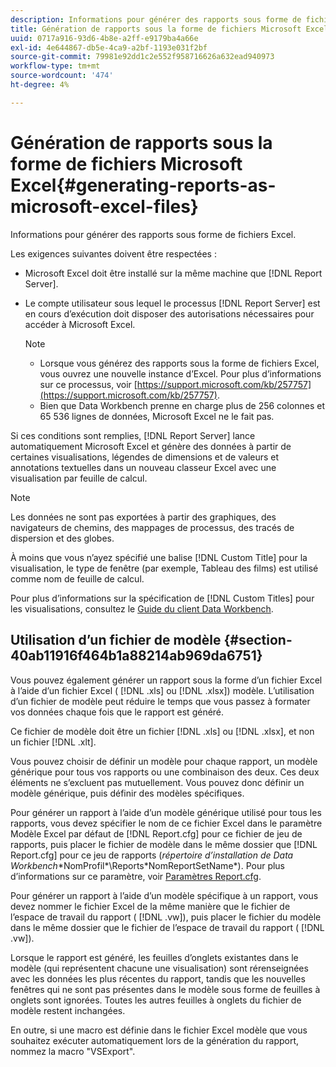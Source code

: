 ```yaml
---
description: Informations pour générer des rapports sous forme de fichiers Excel.
title: Génération de rapports sous la forme de fichiers Microsoft Excel
uuid: 0717a916-93d6-4b8e-a2ff-e9179ba4a66e
exl-id: 4e644867-db5e-4ca9-a2bf-1193e031f2bf
source-git-commit: 79981e92dd1c2e552f958716626a632ead940973
workflow-type: tm+mt
source-wordcount: '474'
ht-degree: 4%

---
```


# Génération de rapports sous la forme de fichiers Microsoft Excel{#generating-reports-as-microsoft-excel-files}

Informations pour générer des rapports sous forme de fichiers Excel.

Les exigences suivantes doivent être respectées :

* Microsoft Excel doit être installé sur la même machine que [!DNL Report Server].
* Le compte utilisateur sous lequel le processus [!DNL Report Server] est en cours d’exécution doit disposer des autorisations nécessaires pour accéder à Microsoft Excel.

   >[!NOTE]
   >
   >
   >
   >
   >    * Lorsque vous générez des rapports sous la forme de fichiers Excel, vous ouvrez une nouvelle instance d’Excel. Pour plus d’informations sur ce processus, voir [https://support.microsoft.com/kb/257757](https://support.microsoft.com/kb/257757).
   >    * Bien que Data Workbench prenne en charge plus de 256 colonnes et 65 536 lignes de données, Microsoft Excel ne le fait pas.


Si ces conditions sont remplies, [!DNL Report Server] lance automatiquement Microsoft Excel et génère des données à partir de certaines visualisations, légendes de dimensions et de valeurs et annotations textuelles dans un nouveau classeur Excel avec une visualisation par feuille de calcul.

>[!NOTE]
>
>Les données ne sont pas exportées à partir des graphiques, des navigateurs de chemins, des mappages de processus, des tracés de dispersion et des globes.

À moins que vous n’ayez spécifié une balise [!DNL Custom Title] pour la visualisation, le type de fenêtre (par exemple, Tableau des films) est utilisé comme nom de feuille de calcul.

Pour plus d’informations sur la spécification de [!DNL Custom Titles] pour les visualisations, consultez le [Guide du client Data Workbench](https://experienceleague.adobe.com/docs/data-workbench/using/client/t-open-ins.html?lang=fr).

## Utilisation d’un fichier de modèle {#section-40ab11916f464b1a88214ab969da6751}

Vous pouvez également générer un rapport sous la forme d’un fichier Excel à l’aide d’un fichier Excel ( [!DNL .xls] ou [!DNL .xlsx]) modèle. L’utilisation d’un fichier de modèle peut réduire le temps que vous passez à formater vos données chaque fois que le rapport est généré.

Ce fichier de modèle doit être un fichier [!DNL .xls] ou [!DNL .xlsx], et non un fichier [!DNL .xlt].

Vous pouvez choisir de définir un modèle pour chaque rapport, un modèle générique pour tous vos rapports ou une combinaison des deux. Ces deux éléments ne s’excluent pas mutuellement. Vous pouvez donc définir un modèle générique, puis définir des modèles spécifiques.

Pour générer un rapport à l’aide d’un modèle générique utilisé pour tous les rapports, vous devez spécifier le nom de ce fichier Excel dans le paramètre Modèle Excel par défaut de [!DNL Report.cfg] pour ce fichier de jeu de rapports, puis placer le fichier de modèle dans le même dossier que [!DNL Report.cfg] pour ce jeu de rapports (*répertoire d’installation de Data Workbench*\*NomProfil*\Reports\*NomReportSetName*). Pour plus d’informations sur ce paramètre, voir [Paramètres Report.cfg](../../../../../home/c-rpt-oview/c-rpt-param-ref/c-rpt-param.md#concept-838e59d72d3f4cb29ee15f5c7eb0ceff).

Pour générer un rapport à l’aide d’un modèle spécifique à un rapport, vous devez nommer le fichier Excel de la même manière que le fichier de l’espace de travail du rapport ( [!DNL .vw]), puis placer le fichier du modèle dans le même dossier que le fichier de l’espace de travail du rapport ( [!DNL .vw]).

Lorsque le rapport est généré, les feuilles d’onglets existantes dans le modèle (qui représentent chacune une visualisation) sont rérenseignées avec les données les plus récentes du rapport, tandis que les nouvelles fenêtres qui ne sont pas présentes dans le modèle sous forme de feuilles à onglets sont ignorées. Toutes les autres feuilles à onglets du fichier de modèle restent inchangées.

En outre, si une macro est définie dans le fichier Excel modèle que vous souhaitez exécuter automatiquement lors de la génération du rapport, nommez la macro &quot;VSExport&quot;.
